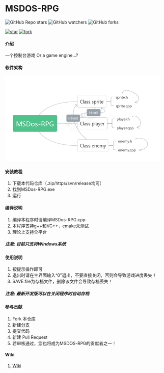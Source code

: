 # MSDOS-RPG

![GitHub Repo stars](https://img.shields.io/github/stars/GLgele/msdos-rpg?style=social)
![GitHub watchers](https://img.shields.io/github/watchers/GLgele/msdos-rpg?style=social)
![GitHub forks](https://img.shields.io/github/forks/GLgele/msdos-rpg?style=social)

[![star](https://gitee.com/GLgele/msdos-game/badge/star.svg?theme=white)](https://gitee.com/GLgele/msdos-game/stargazers)
[![fork](https://gitee.com/GLgele/msdos-game/badge/fork.svg?theme=white)](https://gitee.com/GLgele/msdos-game/members)

#### 介绍
一个控制台游戏
Or a game engine...?

#### 软件架构
![架构](img/jiagou.png)

#### 安装教程

1.  下载本代码仓库（.zip/https/svn/release均可）
2.  找到MSDos-RPG.exe
3.  运行

#### 编译说明
1. 编译本程序时请编译MSDos-RPG.cpp
2. 本程序支持g++和VC++，cmake未测试
3. 理论上支持全平台
##### 注意:  目前只支持Windows系统

#### 使用说明

1.  按提示操作即可
2.  退出时请在主界面输入“0”退出，不要直接关闭，否则会导致游戏进度丢失！
3.  SAVE.file为存档文件，删除该文件会导致存档丢失！
##### 注意:  最新开发版可以在关闭程序时自动存档

#### 参与贡献

1.  Fork 本仓库
2.  新建分支
3.  提交代码
4.  新建 Pull Request
5.  若审核通过，您也将成为MSDOS-RPG的贡献者之一！

#### Wiki

1. [Wiki](https://github.com/GLgele/msdos-rpg/wiki)

